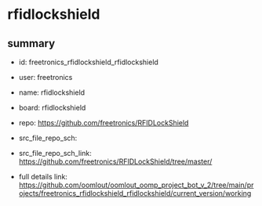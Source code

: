 # rfidlockshield
 
## summary 
* id: freetronics_rfidlockshield_rfidlockshield
* user: freetronics
* name: rfidlockshield
* board: rfidlockshield
* repo: https://github.com/freetronics/RFIDLockShield



* src_file_repo_sch: 
* src_file_repo_sch_link: https://github.com/freetronics/RFIDLockShield/tree/master/
* full details link: https://github.com/oomlout/oomlout_oomp_project_bot_v_2/tree/main/projects/freetronics_rfidlockshield_rfidlockshield/current_version/working  






